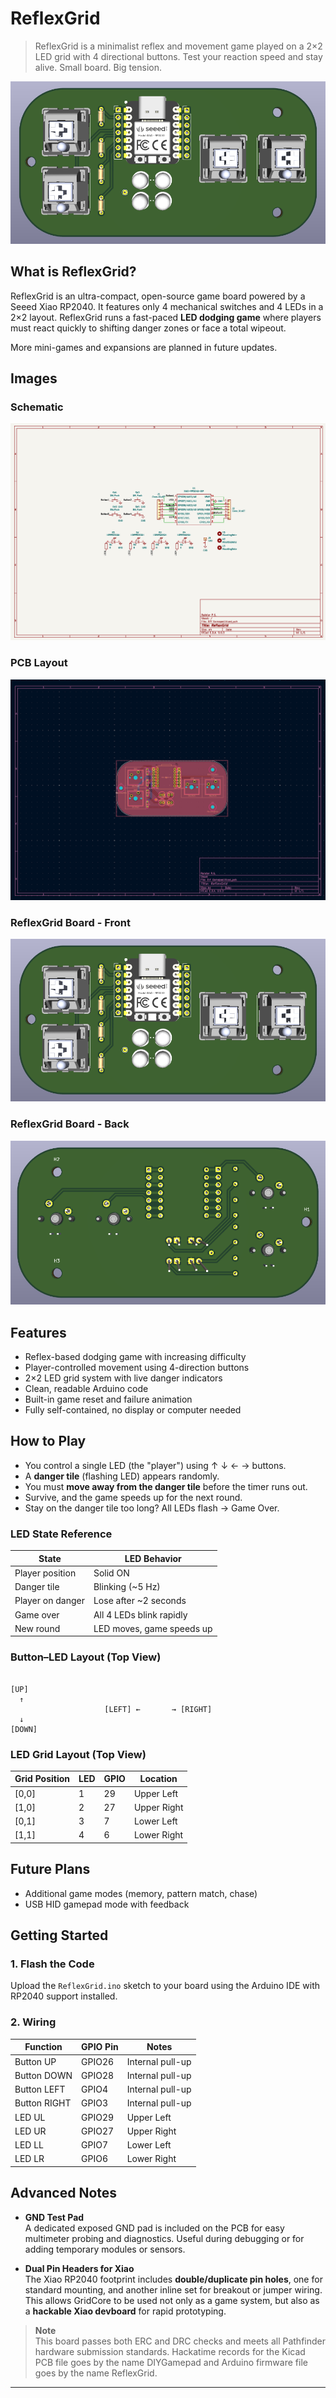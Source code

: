 # ReflexGrid

> ReflexGrid is a minimalist reflex and movement game played on a 2×2 LED grid with 4 directional buttons. Test your reaction speed and stay alive. Small board. Big tension.

![ReflexGrid Board](images/PCB_Render_Front.png)

## What is ReflexGrid?

ReflexGrid is an ultra-compact, open-source game board powered by a Seeed Xiao RP2040. It features only 4 mechanical switches and 4 LEDs in a 2×2 layout. ReflexGrid runs a fast-paced **LED dodging game** where players must react quickly to shifting danger zones or face a total wipeout.

More mini-games and expansions are planned in future updates.

## Images

### Schematic  
![Schematic](images/Schematics.png)

### PCB Layout  
![PCB Layout](images/PCB.png)

### ReflexGrid Board - Front  
![ReflexGrid Board Front](images/PCB_Render_Front.png)

### ReflexGrid Board - Back  
![ReflexGrid Board Back](images/PCB_Render_Back.png)

## Features

- Reflex-based dodging game with increasing difficulty
- Player-controlled movement using 4-direction buttons
- 2×2 LED grid system with live danger indicators
- Clean, readable Arduino code
- Built-in game reset and failure animation
- Fully self-contained, no display or computer needed

## How to Play

- You control a single LED (the "player") using ↑ ↓ ← → buttons.
- A **danger tile** (flashing LED) appears randomly.
- You must **move away from the danger tile** before the timer runs out.
- Survive, and the game speeds up for the next round.
- Stay on the danger tile too long? All LEDs flash → Game Over.

### LED State Reference

| State               | LED Behavior            |
|--------------------|-------------------------|
| Player position     | Solid ON                |
| Danger tile         | Blinking (~5 Hz)        |
| Player on danger    | Lose after ~2 seconds   |
| Game over           | All 4 LEDs blink rapidly|
| New round           | LED moves, game speeds up |

### Button–LED Layout (Top View)

```

[UP]
  ↑
                     [LEFT] ←       → [RIGHT]
  ↓
[DOWN]

```

### LED Grid Layout (Top View)

| Grid Position | LED | GPIO | Location       |
|---------------|-----|------|----------------|
| [0,0]         | 1   | 29   | Upper Left     |
| [1,0]         | 2   | 27   | Upper Right    |
| [0,1]         | 3   | 7    | Lower Left     |
| [1,1]         | 4   | 6    | Lower Right    |

## Future Plans

- Additional game modes (memory, pattern match, chase)
- USB HID gamepad mode with feedback

## Getting Started

### 1. Flash the Code

Upload the `ReflexGrid.ino` sketch to your board using the Arduino IDE with RP2040 support installed.

### 2. Wiring

| Function    | GPIO Pin | Notes             |
|-------------|----------|-------------------|
| Button UP   | GPIO26   | Internal pull-up  |
| Button DOWN | GPIO28   | Internal pull-up  |
| Button LEFT | GPIO4    | Internal pull-up  |
| Button RIGHT| GPIO3    | Internal pull-up  |
| LED UL      | GPIO29   | Upper Left        |
| LED UR      | GPIO27   | Upper Right       |
| LED LL      | GPIO7    | Lower Left        |
| LED LR      | GPIO6    | Lower Right       |

## Advanced Notes

- **GND Test Pad**  
  A dedicated exposed GND pad is included on the PCB for easy multimeter probing and diagnostics. Useful during debugging or for adding temporary modules or sensors.

- **Dual Pin Headers for Xiao**  
  The Xiao RP2040 footprint includes **double/duplicate pin holes**, one for standard mounting, and another inline set for breakout or jumper wiring. This allows GridCore to be used not only as a game system, but also as a **hackable Xiao devboard** for rapid prototyping.

> **Note**  
> This board passes both ERC and DRC checks and meets all Pathfinder hardware submission standards.
> Hackatime records for the Kicad PCB file goes by the name DIYGamepad and Arduino firmware file goes by the name ReflexGrid. 

---
